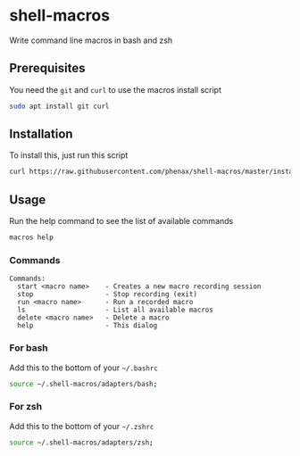 # shell-macros
Write command line macros in bash and zsh

## Prerequisites
You need the `git` and `curl` to use the macros install script
```bash
sudo apt install git curl
```


## Installation

To install this, just run this script
```bash
curl https://raw.githubusercontent.com/phenax/shell-macros/master/install.sh | bash -
```


## Usage

Run the help command to see the list of available commands
```bash
macros help
```

### Commands
```
Commands:
  start <macro name>    - Creates a new macro recording session
  stop                  - Stop recording (exit)
  run <macro name>      - Run a recorded macro
  ls                    - List all available macros
  delete <macro name>   - Delete a macro
  help                  - This dialog
```

### For bash
Add this to the bottom of your `~/.bashrc`
```bash
source ~/.shell-macros/adapters/bash;
```

### For zsh
Add this to the bottom of your `~/.zshrc`
```bash
source ~/.shell-macros/adapters/zsh;
```
